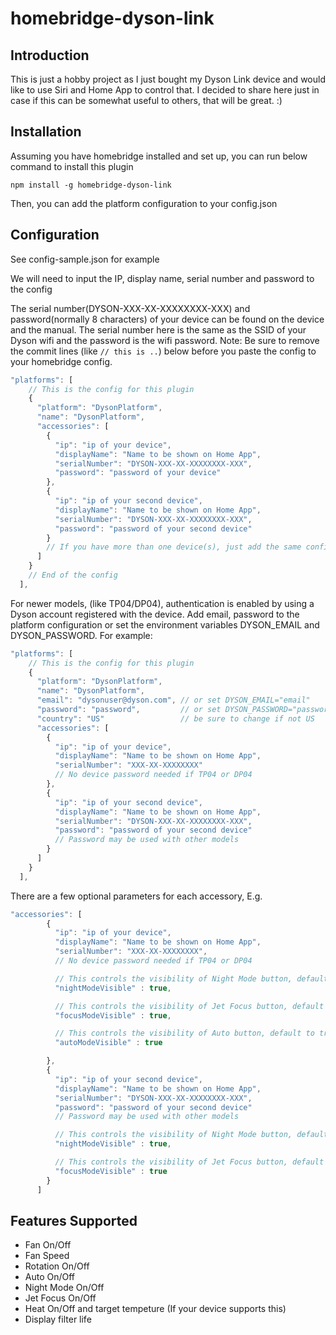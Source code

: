 # homebridge-dyson-link

## Introduction
This is just a hobby project as I just bought my Dyson Link device and would like to use Siri and Home App to control that. I decided to share here just in case if this can be somewhat useful to others, that will be great. :)

## Installation

Assuming you have homebridge installed and set up, you can run below command to install this plugin

`npm install -g homebridge-dyson-link`

Then, you can add the platform configuration to your config.json

## Configuration

See config-sample.json for example

We will need to input the IP, display name, serial number and password to the config

The serial number(DYSON-XXX-XX-XXXXXXXX-XXX) and password(normally 8 characters) of your device can be found on the device and the manual. The serial number here is the same as the SSID of your Dyson wifi and the password is the wifi password. 
Note: Be sure to remove the commit lines (like `// this is ..`) below before you paste the config to your homebridge config.

```js
"platforms": [
    // This is the config for this plugin  
    {
      "platform": "DysonPlatform",
      "name": "DysonPlatform",
      "accessories": [
        {
          "ip": "ip of your device",
          "displayName": "Name to be shown on Home App",
          "serialNumber": "DYSON-XXX-XX-XXXXXXXX-XXX",
          "password": "password of your device"
        },
        {
          "ip": "ip of your second device",
          "displayName": "Name to be shown on Home App",
          "serialNumber": "DYSON-XXX-XX-XXXXXXXX-XXX",
          "password": "password of your second device"
        }
        // If you have more than one device(s), just add the same config below
      ]
    }
    // End of the config
  ],
```

For newer models, (like TP04/DP04), authentication is enabled by using a Dyson account registered with the device. Add email, password to the platform configuration or set the environment variables DYSON_EMAIL and DYSON_PASSWORD. For example:

```js
"platforms": [
    // This is the config for this plugin  
    {
      "platform": "DysonPlatform",
      "name": "DysonPlatform",
      "email": "dysonuser@dyson.com", // or set DYSON_EMAIL="email"
      "password": "password",         // or set DYSON_PASSWORD="password"
      "country": "US"                 // be sure to change if not US
      "accessories": [
        {
          "ip": "ip of your device",
          "displayName": "Name to be shown on Home App",
          "serialNumber": "XXX-XX-XXXXXXXX"
          // No device password needed if TP04 or DP04
        },
        {
          "ip": "ip of your second device",
          "displayName": "Name to be shown on Home App",
          "serialNumber": "DYSON-XXX-XX-XXXXXXXX-XXX",
          "password": "password of your second device"
          // Password may be used with other models
        }
      ]
    }
  ],
```

There are a few optional parameters for each accessory, E.g.


```js
"accessories": [
        {
          "ip": "ip of your device",
          "displayName": "Name to be shown on Home App",
          "serialNumber": "XXX-XX-XXXXXXXX",
          // No device password needed if TP04 or DP04

          // This controls the visibility of Night Mode button, default to true
          "nightModeVisible" : true,

          // This controls the visibility of Jet Focus button, default to true
          "focusModeVisible" : true,

          // This controls the visibility of Auto button, default to true
          "autoModeVisible" : true

        },
        {
          "ip": "ip of your second device",
          "displayName": "Name to be shown on Home App",
          "serialNumber": "DYSON-XXX-XX-XXXXXXXX-XXX",
          "password": "password of your second device"
          // Password may be used with other models

          // This controls the visibility of Night Mode button, default to true
          "nightModeVisible" : true,

          // This controls the visibility of Jet Focus button, default to true
          "focusModeVisible" : true
        }
      ]
```

## Features Supported

* Fan On/Off
* Fan Speed
* Rotation On/Off
* Auto On/Off
* Night Mode On/Off
* Jet Focus On/Off
* Heat On/Off and target tempeture (If your device supports this)
* Display filter life

